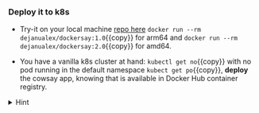 ### Deploy it to k8s

* Try-it on your local machine [repo here](https://hub.docker.com/repository/docker/dejanualex/dockersay/general)
`docker run --rm dejanualex/dockersay:1.0`{{copy}} for arm64 and `docker run --rm dejanualex/dockersay:2.0`{{copy}} for amd64.

* You have a vanilla k8s cluster at hand: `kubectl get no`{{copy}} with no pod running in the default namespace `kubect get po`{{copy}}, **deploy** the cowsay app, knowing that is available in Docker Hub container registry.

<details>
<summary>Hint</summary>
 Create pod <code>kubectl run test --image=dejanualex/dockersay:2.0</code> or create deployment <code>kubectl create deployment test --image=dejanualex/dockersay:2.0</code>
 <br>
Don't forget about <code>kubectl logs <pod></code>
</details>